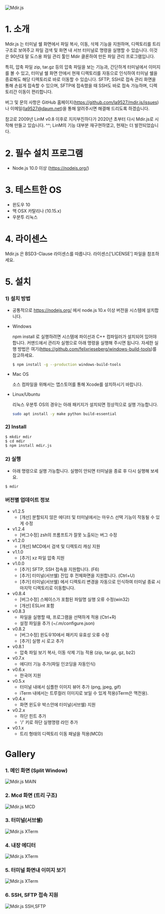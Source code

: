 ![Mdir.js](https://github.com/la9527/mdir.js/blob/master/images/mdir_v0.8.1.gif?raw=true)

# 1. 소개

Mdir.js 는 터미널 쉘 화면에서 파일 복사, 이동, 삭제 기능을 지원하며, 디렉토리를 트리구조로 보여주고 파일 검색 및 화면 내 서브 터미널로 명령을 실행할 수 있습니다.
이것은 90년대 말 도스용 파일 관리 툴인 Mdir 클론하여 만든 파일 관리 프로그램입니다.

특히, 압축 파일 zip, tar.gz 등의 압축 파일을 보는 기능과, 간단하게 터미널에서 이미지를 볼 수 있고,
터미널 쉘 화면 안에서 현재 디렉토리를 자동으로 인식하여 터미널 쉘을 종료해도 해당 디렉토리로 바로 이동할 수 있습니다.
SFTP, SSH로 접속 관리 화면을 통해 손쉽게 접속할 수 있으며, SFTP에 접속했을 때 SSH도 바로 접속 가능하며, 디렉토리간 이동이 편리합니다.

버그 및 문의 사항은 GitHub 홈페이지(https://github.com/la9527/mdir.js/issues)나 이메일(la9527@daum.net)을 통해 알려주시면 해결해 드리도록 하겠습니다.

참고로 2009년 LinM v0.8 이후로 지지부진하다가 2020년 초부터 다시 Mdir.js로 시작해 만들고 있습니다. ^^;
LinM의 기능 대부분 재구현하였고, 현재는 더 발전되었습니다.

# 2. 필수 설치 프로그램

 - Node.js 10.0 이상 (https://nodejs.org/)
 
# 3. 테스트한 OS

 - 윈도우 10
 - 맥 OSX 카탈리나 (10.15.x)
 - 우분투 리눅스

# 4. 라이센스

 Mdir.js 은 BSD3-Clause 라이센스를 따릅니다. 라이센스['LICENSE'] 파일을 참조하세요.

# 5. 설치

### 1) 설치 방법

 - 공통적으로 https://nodejs.org/ 에서 node.js 10.x 이상 버전을 시스템에 설치합니다.
  
 - Windows

    npm install 로 실행하려면 시스템에 파이선과 C++ 컴파일러가 설치되어 있어야 합니다. 
    커맨드에서 관리자 실행으로 아래 명령을 실행해 주시면 됩니다. 자세한 실행 방법은 여기(https://github.com/felixrieseberg/windows-build-tools)를 참고하세요.

    ```bash
    $ npm install -g --production windows-build-tools
    ```

 - Mac OS

    소스 컴파일을 위해서는 앱스토어를 통해 Xcode를 설치하시기 바랍니다.

 - Linux/Ubuntu
    
    리눅스 우분투 OS의 경우는 아래 패키지가 설치되면 정상적으로 실행 가능합니다.

    ```bash
    sudo apt install -y make python build-essential
    ```

### 2) Install 

```
$ mkdir mdir
$ cd mdir
$ npm install mdir.js
```

### 2) 실행

- 아래 명령으로 실행 가능합니다. 실행이 안되면 터미널을 종료 후 다시 실행해 보세요.

```bash
$ mdir
```

### 버전별 업데이트 정보

- v1.2.5
    - [개선] 분할되지 않은 에디터 및 터미널에서는 마우스 선택 기능이 작동될 수 있게 수정
- v1.2.4
    - [버그수정] zsh의 프롬프트가 잘못 노출되는 버그 수정
- v1.2.0
    - [개선] MCD에서 검색 및 디렉토리 캐싱 지원
- v1.1.0
    - [추가] xz 파일 압축 지원
- v1.0.0
    - [추가] SFTP, SSH 접속을 지원합니다. (F6)
    - [추가] 터미널(서브쉘) 진입 후 전체화면을 지원합니다. (Ctrl+U)
    - [추가] 터미널(서브쉘) 에서 디렉토리 변경을 자동으로 인식하여 터미널 종료 시 마지막 디렉토리로 이동합니다.
- v0.8.4
    - [버그수정] 스페이스가 포함된 파일명 실행 오류 수정(win32)
    - [개선] ESLint 포함 
- v0.8.3
    - 파일을 실행할 때, 프로그램을 선택하게 적용 (Ctrl+R)
    - 설정 파일을 추가 (~/.m/configure.json)
- v0.8.2
    - [버그수정] 윈도우10에서 패키지 유효성 오류 수정
    - [추가] 실행 시 로고 추가
- v0.8.1
    - 압축 파일 보기 복사, 이동 삭제 기능 적용 (zip, tar.gz, gz, bz2)
- v0.7.x
    - 에디터 기능 추가(파일 인코딩을 자동인식)
- v0.6.x 
    - 한국어 지원
- v0.5.x 
    - 터미널 내에서 심플한 이미지 뷰어 추가 (png, jpeg, gif)
    - iTerm 내에서는 트루컬러 이미지로 보일 수 있게 적용(iTerm은 맥전용).
- v0.4.x 
    - 화면 윈도우 박스안에 터미널(서브쉘) 지원
- v0.2.x
    - 하단 힌트 추가
    - '/' 키로 하단 실행명령 라인 추가
- v0.1.x
    - 트리 형태의 디렉토리 이동 패널을 적용(MCD)

# Gallery

### 1. 메인 화면 (Split Window)
![Mdir.js MAIN](https://github.com/la9527/mdir.js/blob/master/images/mdir_v0.1_windows10_cmd.png?raw=true)

### 2. Mcd 화면 (트리 구조)
![Mdir.js MCD](https://github.com/la9527/mdir.js/blob/master/images/mdir_v0.1_windows10_cmd_mcd.png?raw=true)

### 3. 터미널(서브쉘)
![Mdir.js XTerm](https://github.com/la9527/mdir.js/blob/master/images/mdir_v0.8.1_zsh_terminal.png?raw=true)

### 4. 내장 에디터
![Mdir.js XTerm](https://github.com/la9527/mdir.js/blob/master/images/mdir_v0.8.1_inside_editor.png?raw=true)

### 5. 터미널 화면내 이미지 보기
![Mdir.js XTerm](https://github.com/la9527/mdir.js/blob/master/images/mdir_v0.8.1_picture_viewer.png?raw=true)

### 6. SSH, SFTP 접속 지원
![Mdir.js SSH,SFTP](https://github.com/la9527/mdir.js/blob/master/images/mdir_1.0.0_connection_manager.png?raw=true)
